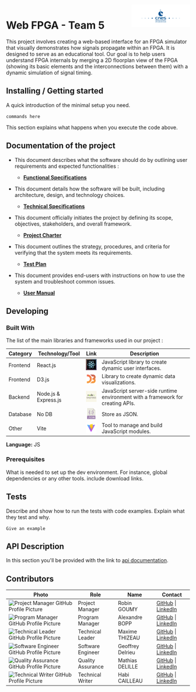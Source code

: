 <img alt="CNES Logo" src="./images/cnes.png"  width="160" height="60" alt="Logo of the project" align="right">

# Web FPGA - Team 5

This project involves creating a web-based interface for an FPGA simulator that visually demonstrates how signals propagate within an FPGA. It is designed to serve as an educational tool. Our goal is to help users understand FPGA internals by merging a 2D floorplan view of the FPGA (showing its basic elements and the interconnections between them) with a dynamic simulation of signal timing.

## Installing / Getting started

A quick introduction of the minimal setup you need.

```shell
commands here
```

This section explains what happens when you execute the code above.

## Documentation of the project

- This document describes what the software should do by outlining user requirements and expected functionalities :
  - **[Functional Specifications](documents/functional/functionalSpecifications.md)**

- This document details how the software will be built, including architecture, design, and technology choices.
  - **[Technical Specifications](documents/technical/technicalSpecifications.md)**
  
- This document officially initiates the project by defining its scope, objectives, stakeholders, and overall framework.
  - **[Project Charter](documents/management/projectCharter.md)**
  
- This document outlines the strategy, procedures, and criteria for verifying that the system meets its requirements.
  - **[Test Plan](documents/qualityAssurance/testPlan.md)**
  
- This document provides end-users with instructions on how to use the system and troubleshoot common issues.
  - **[User Manual](documents/manual/userManual.md)**

## Developing

### Built With

The list of the main libraries and frameworks used in our project :

| **Category** | **Technology/Tool**   | **Link**                                                                                                  | **Description**                                                                |
| ------------ | --------------------- | --------------------------------------------------------------------------------------------------------- | ------------------------------------------------------------------------------ |
| Frontend     | React.js              | [<img alt="React Logo" src="./images/react.jpeg" width="30" height="30">](https://react.dev)              | JavaScript library to create dynamic user interfaces.                          |
| Frontend     | D3.js                 | [<img alt="D3.js Logo" src="./images/d3.png" width="30" height="30">](https://d3js.org)                   | Library to create dynamic data visualizations.                                 |
| Backend      | Node.js & Express.js  | [<img alt="Node.js Logo" src="./images/nodeJS.jpg" width="30" height="30">](https://nodejs.org)           | JavaScript server-side runtime environment with a framework for creating APIs. |
| Database     | No DB                 | [<img alt="JSON Logo" src="./images/json.png" width="30" height="30">](https://www.json.org/json-en.html) | Store as JSON.                                                                 |
| Other        | Vite                  | [<img alt="Vite Logo" src="./images/vite.png" width="30" height="30">](https://vitejs.dev)                | Tool to manage and build JavaScript modules.                                   |

**Language:** JS

### Prerequisites

What is needed to set up the dev environment. For instance, global dependencies or any other tools. include download links.

## Tests

Describe and show how to run the tests with code examples.
Explain what they test and why.

```shell
Give an example
```

## API Description

In this section you'll be provided with the link to [api documentation](./documents/technical/APIDocumentation.md).

## Contributors

| Photo                                                                                                                                     | Role              | Name             | Contact                                                                                                            |
| ----------------------------------------------------------------------------------------------------------------------------------------- | ----------------- | ---------------- | ------------------------------------------------------------------------------------------------------------------ |
| <img alt="Project Manager GitHub Profile Picture" src="https://avatars.githubusercontent.com/u/182214449?v=4" width="100" height="100">   | Project Manager   | Robin GOUMY      | [GitHub](https://github.com/RobinGOUMY) \| [LinkedIn](https://www.linkedin.com/in/robin-goumy-66452832a/)          |
| <img alt="Program Manager GitHub Profile Picture" src="https://avatars.githubusercontent.com/u/123485791?v=4" width="100" height="100">   | Program Manager   | Alexandre BOPP   | [GitHub](https://github.com/Boppalex) \| [LinkedIn](https://www.linkedin.com/in/alexandre-bopp-682a97250/)         |
| <img alt="Technical Leader GitHub Profile Picture" src="https://avatars.githubusercontent.com/u/145995586?v=4" width="100" height="100">  | Technical Leader  | Maxime THIZEAU   | [GitHub](https://github.com/MaximeTAlgosup) \| [LinkedIn](https://www.linkedin.com/in/maxime-thizeau-0b311a293/)   |
| <img alt="Software Engineer GitHub Profile Picture" src="https://avatars.githubusercontent.com/u/62845771?v=4" width="100" height="100">  | Software Engineer | Geoffrey Delrieu | [GitHub](https://github.com/Z2VvZ2Vv) \| [LinkedIn](https://www.linkedin.com/in/geoffrey-delrieu-77203a353/)       |
| <img alt="Quality Assurance GitHub Profile Picture" src="https://avatars.githubusercontent.com/u/145995367?v=4" width="100" height="100"> | Quality Assurance | Mathias DELILLE  | [GitHub](https://github.com/MistzSoftware) \| [LinkedIn](https://www.linkedin.com/in/mathias-gagnepain-426a131b0/) |
| <img alt="Technical Writer GitHub Profile Picture" src="https://avatars.githubusercontent.com/u/145991425?v=4" width="100" height="100">  | Technical Writer  | Habi CAILLEAU    | [GitHub](https://github.com/habicll) \| [LinkedIn](https://www.linkedin.com/in/habi-cailleau-3b72b5293/)           |
